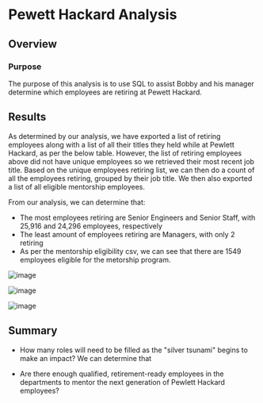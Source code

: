 # Pewett Hackard Analysis

## Overview
### Purpose
The purpose of this analysis is to use SQL to assist Bobby and his manager determine which employees are retiring at Pewett Hackard.

## Results
As determined by our analysis, we have exported a list of retiring employees along with a list of all their titles they held while at Pewlett Hackard, as per the below table. However, the list of retiring employees above did not have unique employees so we retrieved their most recent job title. Based on the unique employees retiring list, we can then do a count of all the employees retiring, grouped by their job title. We then also exported a list of all eligible mentorship employees.

From our analysis, we can determine that:
* The most employees retiring are Senior Engineers and Senior Staff, with 25,916 and 24,296 employees, respectively
* The least amount of employees retiring are Managers, with only 2 retiring
* As per the mentorship eligibility csv, we can see that there are 1549 employees eligible for the metorship program.

![image](https://user-images.githubusercontent.com/108503112/194637775-c3cdfc5d-b5cb-4310-b9bf-cf68a23ac0e6.png)

![image](https://user-images.githubusercontent.com/108503112/194641257-999546b3-2ee7-4f1f-9d87-8992dbd11ba9.png)

![image](https://user-images.githubusercontent.com/108503112/194642693-c60b426c-27c6-48b7-baef-bcb4e1459a26.png)

## Summary
* How many roles will need to be filled as the "silver tsunami" begins to make an impact?
We can determine that 

* Are there enough qualified, retirement-ready employees in the departments to mentor the next generation of Pewlett Hackard employees?
